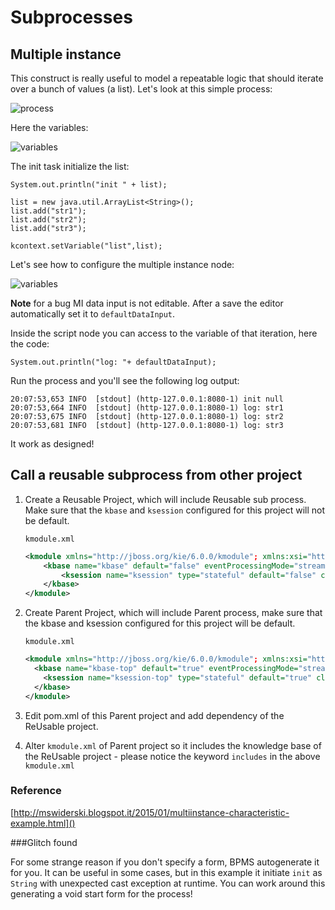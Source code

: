 # Subprocesses

## Multiple instance

This construct is really useful to model a repeatable logic that should iterate over a bunch of values (a list). Let's look at this simple process:

![process](imgs/img_001.png)

Here the variables:

![variables](imgs/img_002.png)

The init task initialize the list:

    System.out.println("init " + list);

    list = new java.util.ArrayList<String>();
    list.add("str1");
    list.add("str2");
    list.add("str3");

    kcontext.setVariable("list",list);

Let's see how to configure the multiple instance node:

![variables](imgs/img_003.png)

**Note** for a bug MI data input is not editable. After a save the editor automatically set it to `defaultDataInput`.

Inside the script node you can access to the variable of that iteration, here the code:

    System.out.println("log: "+ defaultDataInput);

Run the process and you'll see the following log output:

    20:07:53,653 INFO  [stdout] (http-127.0.0.1:8080-1) init null
    20:07:53,664 INFO  [stdout] (http-127.0.0.1:8080-1) log: str1
    20:07:53,675 INFO  [stdout] (http-127.0.0.1:8080-1) log: str2
    20:07:53,681 INFO  [stdout] (http-127.0.0.1:8080-1) log: str3

It work as designed!

## Call a reusable subprocess from other project

1. Create a Reusable Project, which will include Reusable sub process. Make sure that the `kbase` and `ksession` configured for this project will not be default.
   
   `kmodule.xml`

   ```xml
   <kmodule xmlns="http://jboss.org/kie/6.0.0/kmodule"; xmlns:xsi="http://www.w3.org/2001/XMLSchema-instance">;
       <kbase name="kbase" default="false" eventProcessingMode="stream" equalsBehavior="identity" packages="*">
           <ksession name="ksession" type="stateful" default="false" clockType="realtime"/>
       </kbase>
   </kmodule>
   ```

2. Create Parent Project, which will include Parent process, make sure that the kbase and ksession configured for this project will be default.

   `kmodule.xml`

   ```xml
   <kmodule xmlns="http://jboss.org/kie/6.0.0/kmodule"; xmlns:xsi="http://www.w3.org/2001/XMLSchema-instance">;
     <kbase name="kbase-top" default="true" eventProcessingMode="stream" equalsBehavior="identity" packages="*" includes="kbase">
       <ksession name="ksession-top" type="stateful" default="true" clockType="realtime"/>
     </kbase>
   </kmodule>
   ```

3. Edit pom.xml of this Parent project and add dependency of the ReUsable project.

4. Alter `kmodule.xml` of Parent project so it includes the knowledge base of the ReUsable project - please notice the keyword `includes` in the above `kmodule.xml`

### Reference
[http://mswiderski.blogspot.it/2015/01/multiinstance-characteristic-example.html]()

###Glitch found

For some strange reason if you don't specify a form, BPMS autogenerate it for you. It can be useful in some cases, but in this example it initiate `init` as `String` with unexpected cast exception at runtime. You can work around this generating a void start form for the process!
